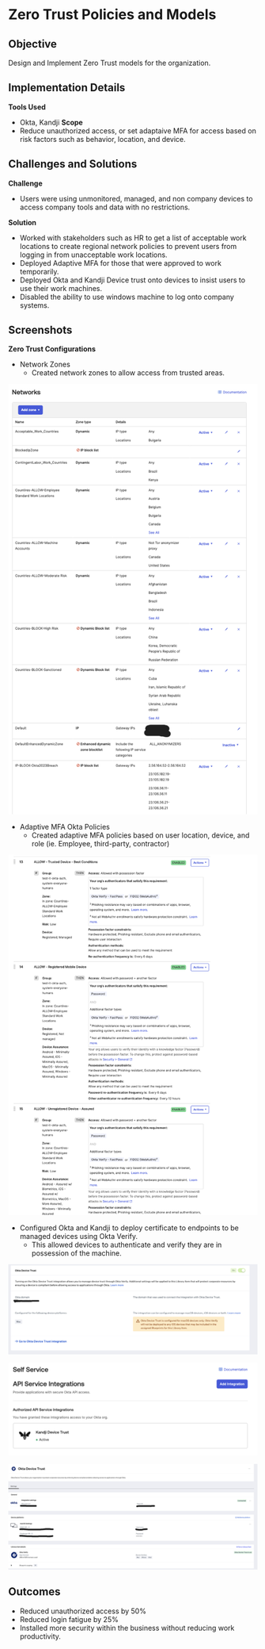 # Zero Trust Policies and Models

## Objective
Design and Implement Zero Trust models for the organization.

## Implementation Details
**Tools Used** 
- Okta, Kandji
**Scope** 
- Reduce unauthorized access, or set adaptaive MFA for access based on risk factors such as behavior, location, and device.

## Challenges and Solutions
**Challenge** 
- Users were using unmonitored, managed, and non company devices to access company tools and data with no restrictions.

**Solution** 
- Worked with stakeholders such as HR to get a list of acceptable work locations to create regional network policies to prevent users from logging in from unacceptable work locations. 
- Deployed Adaptive MFA for those that were approved to work temporarily. 
- Deployed Okta and Kandji Device trust onto devices to insist users to use their work machines. 
- Disabled the ability to use windows machine to log onto company systems.

## Screenshots
**Zero Trust Configurations**
- Network Zones
    - Created network zones to allow access from trusted areas.

![Okta Network Zones](Images_Zero_Trust/okta-network-zones.png)

- Adaptive MFA Okta Policies
    - Created adaptive MFA policies based on user location, device, and role (ie. Employee, third-party, contractor)

![Okta Adaptive MFA Policies](Images_Zero_Trust/okta-adaptive-mfa-auth-policies.png)

- Configured Okta and Kandji to deploy certificate to endpoints to be managed devices using Okta Verify.
    - This allowed devices to authenticate and verify they are in possession of the machine.

![Kandji and Okta Device Trust](Images_Zero_Trust/kandji-okta-device-trust.png)

![Kandji and Okta Device Trust Cont.](Images_Zero_Trust/kandji-okta-device-trust-2.png)

![Kandji and Okta Device Trust Cont.](Images_Zero_Trust/kandji-okta-device-trust-3.png)

## Outcomes
- Reduced unauthorized access by 50%
- Reduced login fatigue by 25%
- Installed more security within the business without reducing work productivity.
